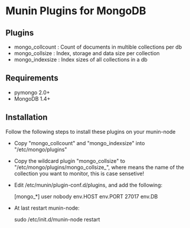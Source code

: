 Munin Plugins for MongoDB
============

Plugins
----------
* mongo_collcount   : Count of documents in multible collections per db
* mongo_collsize    : Index, storage and data size per collection
* mongo_indexsize   : Index sizes of all collections in a db

Requirements
-----------
* pymongo 2.0+
* MongoDB 1.4+

Installation
-----------
Follow the following steps to install these plugins on your munin-node

- Copy "mongo_collcount" and "mongo_indexsize" into "/etc/mongo/plugins"
- Copy the wildcard plugin "mongo_collsize" to "/etc/mongo/plugins/mongo_collsize_<your collection>", where <your collection> means the name of the collection you want to monitor, this is case sensetive!

- Edit /etc/munin/plugin-conf.d/plugins, and add the following:

    [mongo_*]
    user nobody
    env.HOST <mongodbs ip>
    env.PORT 27017
    env.DB <the database you want to monitor>

- At last restart munin-node:
    
    sudo /etc/init.d/munin-node restart


